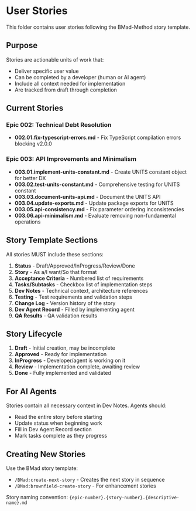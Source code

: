 # User Stories

This folder contains user stories following the BMad-Method story template.

## Purpose

Stories are actionable units of work that:
- Deliver specific user value
- Can be completed by a developer (human or AI agent)
- Include all context needed for implementation
- Are tracked from draft through completion

## Current Stories

### Epic 002: Technical Debt Resolution
- **002.01.fix-typescript-errors.md** - Fix TypeScript compilation errors blocking v2.0.0

### Epic 003: API Improvements and Minimalism
- **003.01.implement-units-constant.md** - Create UNITS constant object for better DX
- **003.02.test-units-constant.md** - Comprehensive testing for UNITS constant
- **003.03.document-units-api.md** - Document the UNITS API
- **003.04.update-exports.md** - Update package exports for UNITS
- **003.05.api-consistency.md** - Fix parameter ordering inconsistencies
- **003.06.api-minimalism.md** - Evaluate removing non-fundamental operations

## Story Template Sections

All stories MUST include these sections:
1. **Status** - Draft/Approved/InProgress/Review/Done
2. **Story** - As a/I want/So that format
3. **Acceptance Criteria** - Numbered list of requirements
4. **Tasks/Subtasks** - Checkbox list of implementation steps
5. **Dev Notes** - Technical context, architecture references
6. **Testing** - Test requirements and validation steps
7. **Change Log** - Version history of the story
8. **Dev Agent Record** - Filled by implementing agent
9. **QA Results** - QA validation results

## Story Lifecycle

1. **Draft** - Initial creation, may be incomplete
2. **Approved** - Ready for implementation
3. **InProgress** - Developer/agent is working on it
4. **Review** - Implementation complete, awaiting review
5. **Done** - Fully implemented and validated

## For AI Agents

Stories contain all necessary context in Dev Notes. Agents should:
- Read the entire story before starting
- Update status when beginning work
- Fill in Dev Agent Record section
- Mark tasks complete as they progress

## Creating New Stories

Use the BMad story template:
- `/BMad:create-next-story` - Creates the next story in sequence
- `/BMad:brownfield-create-story` - For enhancement stories

Story naming convention: `{epic-number}.{story-number}.{descriptive-name}.md`